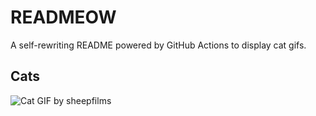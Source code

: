 # READMEOW

A self-rewriting README powered by GitHub Actions to display cat gifs.

## Cats

![Cat GIF by sheepfilms](https://media3.giphy.com/media/v1.Y2lkPTlhY2QwMmRhMDJoOWIwanF4d29yMHVlbXJlb250bW1qajY4bDUybGFvNXp3c2JqbyZlcD12MV9naWZzX3NlYXJjaCZjdD1n/zZMTVkTeEfeEg/200.gif)
